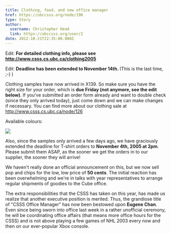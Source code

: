 ```yaml
---
title: Clothing, food, and new office manager 
href: https://ubccsss.org/node/196
type: Story
author:
  username: Christopher Head
  link: https://ubccsss.org/user/2
date: 2012-10-21T22:35:00.000Z
---
```


<div class="field field-name-body field-type-text-with-summary field-label-hidden"><div class="field-items"><div class="field-item even"><p>Edit: <b>For detailed clothing info, please see <a href="http://www.csss.cs.ubc.ca/clothing2005">http://www.csss.cs.ubc.ca/clothing2005</a></b></p>
<p>Edit:  <b>Deadline has been extended to November 14th. </b> (This is the last time, ;-) )</p>
<p>Clothing samples have now arrived in X139.  So make sure you have the right size for your order, which is <b>due Friday (not anymore, see the edit below)</b>.  If you&apos;ve submitted an order form already and want to double check (since they only arrived today), just come down and we can make changes if necessary.  You can find more about our clothing sale at <a href="http://www.csss.cs.ubc.ca/node/126">http://www.csss.cs.ubc.ca/node/126</a></p>
<p>Available colours:</p>
<p><img src="/files/shirtcolors.gif"></p>
<p>Also, since the samples only arrived a few days ago, we have graciously extended the deadline for T-shirt orders to <b>November 4th, 2005 at 2pm</b>.  Please submit them ASAP, as the sooner we get the orders in to our supplier, the sooner they will arrive!</p>
<p>We haven&apos;t really done an official announcement on this, but we now sell pop and chips for the low, low price of <b>50 cents</b>.  The initial reaction has been overwhelming and we&apos;re in talks with year representatives to arrange regular shipments of goodies to the Cube office.  </p>
<p>The extra responsibilities that the CSSS has taken on this year, has made us realize that another executive position is merited.  Thus, the grandiose title of &quot;CSSS Office Manager&quot; has now been bestowed upon <b>Eugene Chan</b>.  Even since being sworn into office last week in a rather unofficial ceremony, he will be coordinating office affairs (that means more office hours for the CSSS) and is not above playing a few games of NHL 2003 every now and then on our ever-popular Xbox console.</p>
</div></div></div>    <footer>
          </footer>